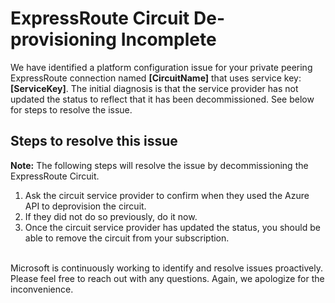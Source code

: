 <properties
pageTitle="ExpressRoute Circuit De-provisioning Incomplete"
description="ExpressRoute Circuit De-provisioning Incomplete"
infoBubbleText="Issues with your ExpressRoute were detected. See details on the right."
service="microsoft.network"
resource="ExpressRoute"
authors="seanj"
displayOrder="10"
articleId="ExpressRouteCircuitProvisioningDecomm"
diagnosticScenario="ProvisioningDecommissioningError"
selfHelpType="Diagnostics"
supportTopicIds=""
resourceTags="windows"
productPesIds=""
cloudEnvironments="Public"
/>
# ExpressRoute Circuit De-provisioning Incomplete
<!--issueDescription-->
We have identified a platform configuration issue for your private peering ExpressRoute connection named **<!--$CircuitName-->[CircuitName]<!--/$CircuitName-->** that uses service key: **<!--$ServiceKey-->[ServiceKey]<!--/$ServiceKey-->**. The initial diagnosis is that the service provider has not updated the status to reflect that it has been decommissioned. See below for steps to resolve the issue.
<!--/issueDescription-->
## **Steps to resolve this issue**
**Note:** The following steps will resolve the issue by decommissioning the ExpressRoute Circuit.

1. Ask the circuit service provider to confirm when they used the Azure API to deprovision the circuit.
2. If they did not do so previously, do it now.
2. Once the circuit service provider has updated the status, you should be able to remove the circuit from your subscription.
<br>
Microsoft is continuously working to identify and resolve issues proactively. Please feel free to reach out with any questions. Again, we apologize for the inconvenience. 

